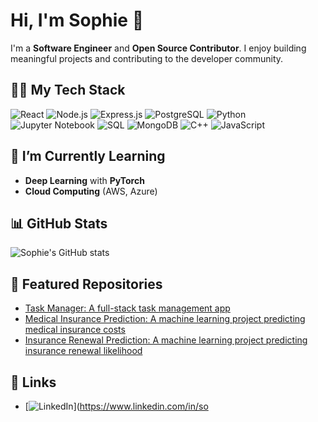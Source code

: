 # Hi, I'm Sophie 👋

I'm a **Software Engineer** and **Open Source Contributor**. I enjoy building meaningful projects and contributing to the developer community.

## 🧑‍💻 My Tech Stack
![React](https://upload.wikimedia.org/wikipedia/commons/a/a7/React-icon.svg)
![Node.js](https://upload.wikimedia.org/wikipedia/commons/6/64/Node.js_logo_2015.svg)
![Express.js](https://upload.wikimedia.org/wikipedia/commons/6/64/Node.js_logo_2015.svg)
![PostgreSQL](https://upload.wikimedia.org/wikipedia/commons/2/29/Postgresql_elephant.svg)
![Python](https://upload.wikimedia.org/wikipedia/commons/c/c3/Python-logo-notext.svg)
![Jupyter Notebook](https://upload.wikimedia.org/wikipedia/commons/3/38/Jupyter_logo.svg)
![SQL](https://upload.wikimedia.org/wikipedia/commons/6/64/Node.js_logo_2015.svg)
![MongoDB](https://upload.wikimedia.org/wikipedia/commons/4/46/MongoDB_Logo.svg)
![C++](https://upload.wikimedia.org/wikipedia/commons/1/18/C%2B%2B_Logo.svg)
![JavaScript](https://upload.wikimedia.org/wikipedia/commons/6/63/JavaScript-logo.svg)

## 🌱 I’m Currently Learning
- **Deep Learning** with **PyTorch**
- **Cloud Computing** (AWS, Azure)

## 📊 GitHub Stats
![Sophie's GitHub stats](https://github-readme-stats.vercel.app/api?username=sophiebits&show_icons=true&hide_title=true&count_private=true&theme=blue-green)

## 📝 Featured Repositories
- [Task Manager: A full-stack task management app](https://github.com/sophiebits/task-manager)
- [Medical Insurance Prediction: A machine learning project predicting medical insurance costs](https://github.com/sophiebits/medical-insurance)
- [Insurance Renewal Prediction: A machine learning project predicting insurance renewal likelihood](https://github.com/sophiebits/insurance-renewal)

## 🔗 Links
- [![LinkedIn](https://upload.wikimedia.org/wikipedia/commons/0/01/LinkedIn_Logo_2023.svg)](https://www.linkedin.com/in/so
